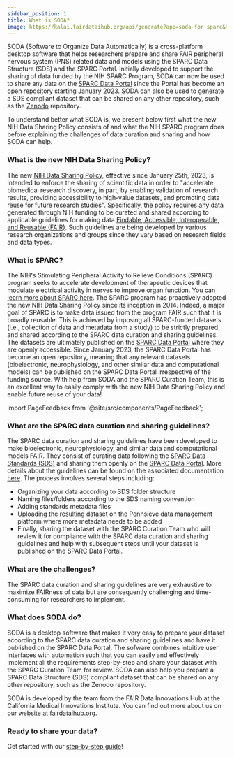 ```yaml
---
sidebar_position: 1
title: What is SODA?
image: https://kalai.fairdataihub.org/api/generate?app=soda-for-sparc&title=What%20is%20SODA%20for%20SPARC%3F&description=SODA%20(Software%20to%20Organize%20Data%20Automatically)%20for%20SPARC%20is%20a%20cross-platform%20desktop%20software%20that%20allows%20SPARC-funded%20researchers%20to%20easily%20comply%20with%20the%20FAIR%20SPARC%20Data%20curation%20and%20sharing%20guidelines&org=fairdataihub
---
```


SODA (Software to Organize Data Automatically) is a cross-platform desktop software that helps researchers prepare and share FAIR peripheral nervous system (PNS) related data and models using the SPARC Data Structure (SDS) and the SPARC Portal. Initially developed to support the sharing of data funded by the NIH SPARC Program, SODA can now be used to share any data on the [SPARC Data Portal](https://sparc.science/) since the Portal has become an open repository starting January 2023. SODA can also be used to generate a SDS compliant dataset that can be shared on any other repository, such as the [Zenodo](https://zenodo.org/) repository.

To understand better what SODA is, we present below first what the new NIH Data Sharing Policy consists of and what the NIH SPARC program does before explaining the challenges of data curation and sharing and how SODA can help.

### What is the new NIH Data Sharing Policy?

The new [NIH Data Sharing Policy](https://sharing.nih.gov/data-management-and-sharing-policy/about-data-management-and-sharing-policies/data-management-and-sharing-policy-overview),
effective since January 25th, 2023, is intended to enforce the sharing of scientific data in order to "accelerate biomedical research discovery, in part, by enabling validation
of research results, providing accessibility to high-value datasets, and promoting data reuse for future research studies". Specifically, the policy requires any data generated
through NIH funding to be curated and shared according to applicable guidelines for making data
[Findable, Accessible, Interoperable, and Reusable (FAIR)](https://doi.org/10.1038/sdata.2016.18). Such guidelines are being developed by various research organizations and
groups since they vary based on research fields and data types.

### What is SPARC?

The NIH's Stimulating Peripheral Activity to Relieve Conditions (SPARC) program seeks to accelerate development of therapeutic devices that modulate electrical activity in nerves
to improve organ function. You can [learn more about SPARC here](https://commonfund.nih.gov/sparc). The SPARC program has proactively adopted the new NIH Data Sharing Policy
since its inception in 2014. Indeed, a major goal of SPARC is to make data issued from the program FAIR such that it is broadly reusable. This is achieved by imposing all SPARC-funded datasets (i.e., collection of data and metadata from a study) to be strictly prepared and shared according to the SPARC data curation and sharing guidelines.
The datasets are ultimately published on the [SPARC Data Portal](https://sparc.science/) where they are openly accessible. Since January 2023, the SPARC Data Portal has become
an open repository, meaning that any relevant datasets (bioelectronic,
neurophysiology, and other similar data and computational models) can be published on the SPARC Data Portal irrespective of the funding source. With help from SODA and the
SPARC Curation Team, this is an excellent way to easily comply with the new NIH Data Sharing Policy and enable future reuse of your data!

import PageFeedback from '@site/src/components/PageFeedback';

### What are the SPARC data curation and sharing guidelines?

The SPARC data curation and sharing guidelines have been developed to make bioelectronic,
neurophysiology, and similar data and computational models FAIR. They consist of curating data following the
[SPARC Data Standards (SDS)](https://doi.org/10.1101/2021.02.10.430563) and sharing them openly on the [SPARC Data Portal](https://sparc.science/). More details about
the guidelines can be found on the associated documentation [here](https://docs.sparc.science/docs/data-submission-walkthrough). The process involves several steps including:

- Organizing your data according to SDS folder structure
- Naming files/folders according to the SDS naming convention
- Adding standards metadata files
- Uploading the resulting dataset on the Pennsieve data management platform where more metadata needs to be added
- Finally, sharing the dataset with the SPARC Curation Team who will review it for compliance with the SPARC data curation and sharing guidelines and help with subsequent steps until your dataset is published on the SPARC Data Portal.

### What are the challenges?

The SPARC data curation and sharing guidelines are very exhaustive to maximize FAIRness of data but are consequently challenging and time-consuming for researchers to implement.

### What does SODA do?

SODA is a desktop software that makes it very easy to prepare your dataset according to the SPARC data curation and sharing guidelines and have it published on the
SPARC Data Portal. The sofware combines intuitive user interfaces with automation such that you can easily and effectively implement all the requirements step-by-step and share
your dataset with the SPARC Curation Team for review. SODA can also help you prepare a SPARC Data Structure (SDS) compliant dataset that can be shared on any other repository, such as the Zenodo repository.

SODA is developed by the team from the FAIR Data Innovations Hub at the California Medical Innovations Institute. You can find out more about us on our website at [fairdataihub.org](https://fairdataihub.org/).

### Ready to share your data?

Get started with our [step-by-step guide](./getting-started/organize-and-submit-sparc-datasets-with-soda.md)!

<PageFeedback />
